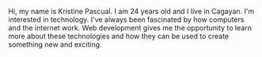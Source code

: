 Hi, my name is Kristine Pascual. I am 24 years old and I live in Cagayan. I'm interested in technology. I've always been fascinated by how computers and the internet work. Web development gives me the opportunity to learn more about these technologies and how they can be used to create something new and exciting.
